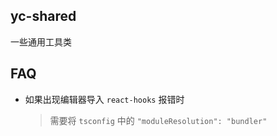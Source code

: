 ## yc-shared

一些通用工具类

## FAQ

- 如果出现编辑器导入 `react-hooks` 报错时
  > 需要将 `tsconfig` 中的 `"moduleResolution": "bundler"`
